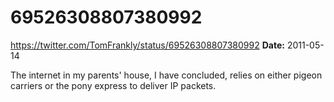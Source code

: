 # 69526308807380992
https://twitter.com/TomFrankly/status/69526308807380992
**Date:** 2011-05-14

The internet in my parents' house, I have concluded, relies on either pigeon carriers or the pony express to deliver IP packets.
